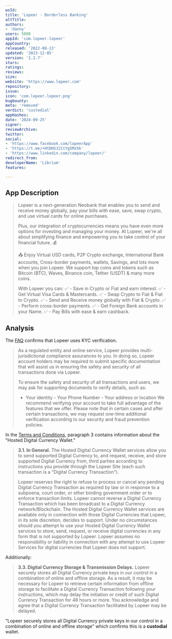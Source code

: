 ```yaml
---
wsId: 
title: 'Lopeer - Borderless Banking'
altTitle: 
authors:
- 'danny'
users: 5000
appId: 'com.lopeer.lopeer'
appCountry: 
released: '2022-08-13'
updated: '2023-12-05'
version: '2.2.7'
stars: 
ratings: 
reviews: 
size: 
website: 'https://www.lopeer.com'
repository: 
issue: 
icon: 'com.lopeer.lopeer.png'
bugbounty: 
meta: 'removed'
verdict: 'custodial'
appHashes: 
date: '2024-09-25'
signer: 
reviewArchive: 
twitter: 
social:
- 'https://www.facebook.com/lopeerApp'
- 'https://t.me/+HtDHSJ21tYg5Mzhk'
- 'https://www.linkedin.com/company/lopeer/'
redirect_from: 
developerName: 'Librium'
features: 

---
```


## App Description

> Lopeer is a next-generation Neobank that enables you to send and receive money globally, pay your bills with ease, save, swap crypto, and use virtual cards for online purchases.
>
> Plus, our integration of cryptocurrencies means you have even more options for investing and managing your money. At Lopeer, we're all about simplifying finance and empowering you to take control of your financial future. 💰️
>
> 📤️ Enjoy Virtual USD cards, P2P Crypto exchange, International Bank accounts, Cross-border payments, wallets, Savings, and lots more when you join Lopeer. We support top coins and tokens such as Bitcoin (BTC), Waves, Binance coin, Tether (USDT) & many more coins.
>
> With Lopeer you can:
> ✅️ - Save in Crypto or Fiat and earn interest.
> ✅️ - Get Virtual Visa Cards & Mastercards.
> ✅️ - Swap Crypto to Fiat & Fiat to Crypto.
> ✅️ - Send and Receive money globally with Fiat & Crypto.
> ✅️ - Perform cross-border payments.
> ✅️ - Get Foreign Bank accounts in your Name.
> ✅️ - Pay Bills with ease & earn cashback.

## Analysis

The [FAQ](https://www.lopeer.com/faq/) confirms that Lopeer uses KYC verification.

> As a regulated entity and online service, Lopeer provides multi-jurisdictional compliance assurances to you.
> In doing so, Lopeer account holders may be required to submit specific documentation that will assist us in ensuring the safety and security of all transactions done via Lopeer.
>
> To ensure the safety and security of all transactions and users, we may ask for supporting documents to verify details, such as:
>   - Your identity
    - Your Phone Number
    - Your address or location
> We recommend verifying your account to take full advantage of the features that we offer. Please note that in certain cases and after certain transactions, we may request one-time additional verification according to our security and fraud prevention policies.

In the [Terms and Conditions](https://www.lopeer.com/terms/), paragraph 3 contains information about the "Hosted Digital Currency Wallet."

> **3.1. In General.** The Hosted Digital Currency Wallet services allow you to send supported Digital Currency to, and request, receive, and store supported Digital Currency from, third parties according to instructions you provide through the Lopeer Site (each such transaction is a “Digital Currency Transaction”).
>
> Lopeer reserves the right to refuse to process or cancel any pending Digital Currency Transaction as required by law or in response to a subpoena, court order, or other binding government order or to enforce transaction limits. Lopeer cannot reverse a Digital Currency Transaction which has been broadcast to a Digital Currency network/Blockchain. The Hosted Digital Currency Wallet services are available only in connection with those Digital Currencies that Lopeer, in its sole discretion, decides to support. Under no circumstances should you attempt to use your Hosted Digital Currency Wallet services to store, send, request, or receive digital currencies in any form that is not supported by Lopeer. Lopeer assumes no responsibility or liability in connection with any attempt to use Lopeer Services for digital currencies that Lopeer does not support.

Additionally:

> **3.3. Digital Currency Storage & Transmission Delays.** Lopeer securely stores all Digital Currency private keys in our control in a combination of online and offline storage. As a result, it may be necessary for Lopeer to retrieve certain information from offline storage to facilitate a Digital Currency Transaction following your instructions, which may delay the initiation or credit of such Digital Currency Transaction for 48 hours or more. You acknowledge and agree that a Digital Currency Transaction facilitated by Lopeer may be delayed.

"Lopeer securely stores all Digital Currency private keys in our control in a combination of online and offline storage" which confirms this is a **custodial** wallet.